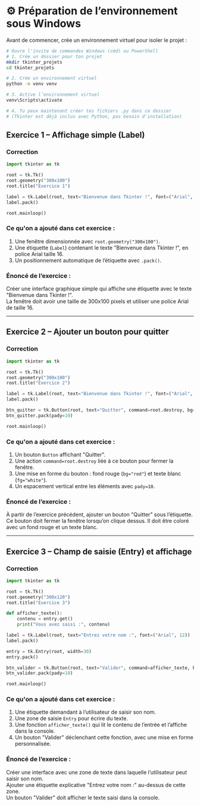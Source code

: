 
# ⚙ **Préparation de l’environnement sous Windows**

Avant de commencer, crée un environnement virtuel pour isoler le projet :

```bash
# Ouvre l'invite de commandes Windows (cmd) ou PowerShell
# 1. Crée un dossier pour ton projet
mkdir tkinter_projets
cd tkinter_projets

# 2. Crée un environnement virtuel
python -m venv venv

# 3. Active l’environnement virtuel
venv\Scripts\activate

# 4. Tu peux maintenant créer tes fichiers .py dans ce dossier
# (Tkinter est déjà inclus avec Python, pas besoin d'installation)
```






## Exercice 1 – Affichage simple (Label)




















### Correction

```python
import tkinter as tk

root = tk.Tk()
root.geometry("300x100")
root.title("Exercice 1")

label = tk.Label(root, text="Bienvenue dans Tkinter !", font=("Arial", 16))
label.pack()

root.mainloop()
```

### Ce qu'on a ajouté dans cet exercice :

1. Une fenêtre dimensionnée avec `root.geometry("300x100")`.
2. Une étiquette (`Label`) contenant le texte "Bienvenue dans Tkinter !", en police Arial taille 16.
3. Un positionnement automatique de l’étiquette avec `.pack()`.

### Énoncé de l’exercice :

Créer une interface graphique simple qui affiche une étiquette avec le texte "Bienvenue dans Tkinter !".  
La fenêtre doit avoir une taille de 300x100 pixels et utiliser une police Arial de taille 16.

---

## Exercice 2 – Ajouter un bouton pour quitter

### Correction

```python
import tkinter as tk

root = tk.Tk()
root.geometry("300x100")
root.title("Exercice 2")

label = tk.Label(root, text="Bienvenue dans Tkinter !", font=("Arial", 16))
label.pack()

btn_quitter = tk.Button(root, text="Quitter", command=root.destroy, bg="red", fg="white")
btn_quitter.pack(pady=10)

root.mainloop()
```

### Ce qu'on a ajouté dans cet exercice :

1. Un bouton `Button` affichant "Quitter".
2. Une action `command=root.destroy` liée à ce bouton pour fermer la fenêtre.
3. Une mise en forme du bouton : fond rouge (`bg="red"`) et texte blanc (`fg="white"`).
4. Un espacement vertical entre les éléments avec `pady=10`.

### Énoncé de l’exercice :

À partir de l’exercice précédent, ajouter un bouton "Quitter" sous l’étiquette.  
Ce bouton doit fermer la fenêtre lorsqu’on clique dessus. Il doit être coloré avec un fond rouge et un texte blanc.

---

## Exercice 3 – Champ de saisie (Entry) et affichage

### Correction

```python
import tkinter as tk

root = tk.Tk()
root.geometry("300x120")
root.title("Exercice 3")

def afficher_texte():
    contenu = entry.get()
    print("Vous avez saisi :", contenu)

label = tk.Label(root, text="Entrez votre nom :", font=("Arial", 12))
label.pack()

entry = tk.Entry(root, width=30)
entry.pack()

btn_valider = tk.Button(root, text="Valider", command=afficher_texte, bg="#2E75FF", fg="white")
btn_valider.pack(pady=10)

root.mainloop()
```

### Ce qu'on a ajouté dans cet exercice :

1. Une étiquette demandant à l’utilisateur de saisir son nom.
2. Une zone de saisie `Entry` pour écrire du texte.
3. Une fonction `afficher_texte()` qui lit le contenu de l’entrée et l’affiche dans la console.
4. Un bouton "Valider" déclenchant cette fonction, avec une mise en forme personnalisée.

### Énoncé de l’exercice :

Créer une interface avec une zone de texte dans laquelle l’utilisateur peut saisir son nom.  
Ajouter une étiquette explicative "Entrez votre nom :" au-dessus de cette zone.  
Un bouton "Valider" doit afficher le texte saisi dans la console.
